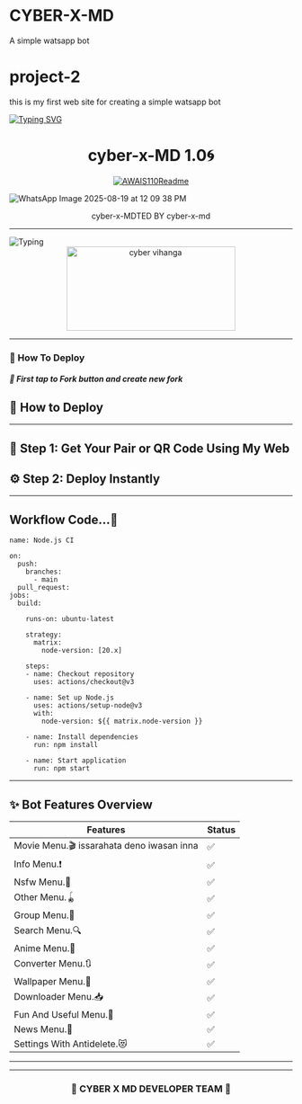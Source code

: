 # CYBER-X-MD
A simple watsapp bot


# project-2
this is my first web site for creating a simple watsapp bot

<a href="https://git.io/typing-svg"><img src="https://readme-typing-svg.demolab.com?font=Black+Ops+One&size=100&pause=1000&color=ADD8E6&center=true&width=1000&height=200&lines=cyber-x-md-bot" alt="Typing SVG" /></a>
  </p>

  <p align="center">
  <h1 align="center">cyber-x-MD 1.0🌀</h1>
</p>

<p align="center">
  <a href="https://github.com/Awais-star-a11y">
    <img src="http://readme-typing-svg.herokuapp.com?color=ADD8E6&center=true&vCenter=true&multiline=false&lines=cyber-x-MD-+V1.0+MULTIDEVICE;   DEVELOPED+BY+cyber+vihanga+and+cute_ima; DON'T+STAR+AND+FORKS+THIS+REPO+🌟" alt="AWAIS110Readme">
  </a>
</p>



![WhatsApp Image 2025-08-19 at 12 09 38 PM](https://github.com/user-attachments/assets/f13f2caf-a8ac-407d-afb8-404c11c9f501)









<p align="center">cyber-x-MDTED BY cyber-x-md</p>




<hr>
<img src="https://readme-typing-svg.herokuapp.com?size=33&width=1000&lines=Welcome+To+CYBER-x-md...;Created+by+cyber+vihanga...;World+Best+Whatsapp+User+Bot...;Simple+Java+Script+Bot...;Simple+And+Fast+Deploy...;Thank+You+For+Using+CYBER-X-MD..."
            alt="Typing">

<div align="center">
	<img src="https://moe-counter.glitch.me/get/@Anya_v2-Md?theme=gelbooru" width="300" height="150" alt="cyber vihanga">
</div>

<hr>



<h3>🌸 How To Deploy </h3>

<h5>🌸 First tap to Fork button and create new fork</h5>





## 🚀 How to Deploy
---

## 🔗 Step 1: Get Your Pair or QR Code Using My Web







## ⚙️ Step 2: Deploy Instantly

---
## Workflow Code...🍃

```
name: Node.js CI

on:
  push:
    branches:
      - main
  pull_request:
jobs:
  build:

    runs-on: ubuntu-latest

    strategy:
      matrix:
        node-version: [20.x]

    steps:
    - name: Checkout repository
      uses: actions/checkout@v3

    - name: Set up Node.js
      uses: actions/setup-node@v3
      with:
        node-version: ${{ matrix.node-version }}

    - name: Install dependencies
      run: npm install

    - name: Start application
      run: npm start
```

---

## ✨ Bot Features Overview

| Features              | Status |
|----------------------|--------|
| Movie Menu.🎬  issarahata deno iwasan inna    | ✅     | 
| Info Menu.❗            | ✅     |
| Nsfw Menu.🔞      | ✅     |
| Other Menu.🪀      | ✅     |
| Group Menu.👥       | ✅     |
| Search Menu.🔍      | ✅     |
| Anime Menu.💫       | ✅     |
| Converter Menu.🔃      | ✅     |
| Wallpaper Menu.🌌              | ✅     |
| Downloader Menu.📥              | ✅     |
| Fun And Useful Menu.🥳              | ✅     |
| News Menu.📰              | ✅     |
| Settings With Antidelete.😻              | ✅     |

---



<hr>

<div align="center">
<h3>🌸 CYBER X MD DEVELOPER TEAM 👤</h3>



